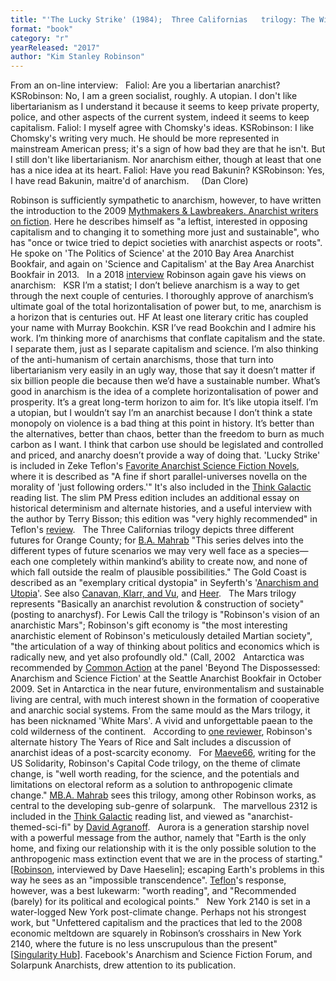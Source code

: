 ```yaml
---
title: "'The Lucky Strike' (1984);  Three Californias   trilogy: The Wild Shore (1984), The Gold Coast  (1988), and Pacific Edge (1990); Mars trilogy: Red Mars (1992), Green Mars  (1993), Blue Mars (1996);  Antarctica (1997); The Years of Rice and Salt (2002);  Capital Code  trilogy:   Forty Signs of Rain (2004), Fifty Degrees Below (2005), Sixty Days  and Counting (2007);  2312 (2012); Aurora (2015); New York  2140"
format: "book"
category: "r"
yearReleased: "2017"
author: "Kim Stanley Robinson"
---
```

From an on-line interview:
 
Faliol: Are you a libertarian anarchist?
KSRobinson: No, I am a green socialist, roughly. A utopian. I don't like libertarianism as I understand it because it seems to keep private property, police, and other aspects of the current system, indeed it seems to keep capitalism.
Faliol: I myself agree with Chomsky's ideas.
KSRobinson: I like Chomsky's writing very much. He should be more represented in mainstream American press; it's a sign of how bad they are that he isn't. But I still don't like libertarianism. Nor anarchism either, though at least that one has a nice idea at its heart.
Faliol: Have you read Bakunin?
KSRobinson: Yes, I have read Bakunin, maitre'd of anarchism.     (Dan Clore)
 
Robinson is sufficiently sympathetic to anarchism, however, to have written the  introduction to the 2009 <a href="k.htm#Killjoy">Mythmakers &amp; Lawbreakers. Anarchist writers on  fiction</a>. Here he describes himself as "a leftist, interested in opposing  capitalism and to changing it to something more just and sustainable", who has  "once or twice tried to depict societies with anarchist aspects or roots". He  spoke on 'The Politics of Science' at the 2010 Bay Area Anarchist Bookfair, and  again on 'Science and Capitalism' at the Bay Area Anarchist Bookfair in 2013.
 
In a 2018 <a href="https://www.radicalphilosophy.com/interview/the-realism-of-our-time"> interview</a> Robinson again gave his views on anarchism:
 
KSR I’m a statist; I don’t believe  anarchism is a way to get through the next couple of centuries. I thoroughly  approve of anarchism’s ultimate goal of the total horizontalisation of power  but, to me, anarchism is a horizon that is centuries out.
HF At least one literary critic has  coupled your name with Murray Bookchin.
KSR I’ve read Bookchin and I admire his  work. I’m thinking more of anarchisms that conflate capitalism and the state. I  separate them, just as I separate capitalism and science. I’m also thinking of  the anti-humanism of certain anarchisms, those that turn into libertarianism  very easily in an ugly way, those that say it doesn’t matter if six billion  people die because then we’d have a sustainable number. What’s good in anarchism  is the idea of a complete horizontalisation of power and prosperity. It’s a  great long-term horizon to aim for. It’s like utopia itself. I’m a utopian, but  I wouldn’t say I’m an anarchist because I don’t think a state monopoly on  violence is a bad thing at this point in history. It’s better than the  alternatives, better than chaos, better than the freedom to burn as much carbon  as I want. I think that carbon use should be legislated and controlled and  priced, and anarchy doesn’t provide a way of doing that.
'Lucky Strike' is included in Zeke Teflon's  <a href="http://seesharppress.wordpress.com/2013/10/24/anarchist-science-fiction-favorite-novels/"> Favorite Anarchist Science Fiction Novels</a>,  where it is described as "A fine if short parallel-universes novella on the  morality of 'just following orders.'" It's also included in the <a href="http://thinkgalactic.org/reading-lists/by-author/">Think Galactic</a>  reading list. The slim PM Press edition includes an additional essay on  historical determinism and alternate histories, and a useful interview with the  author by Terry Bisson; this edition was "very highly recommended" in Teflon's <a href="https://seesharppress.wordpress.com/2014/11/21/review-lucky-strike/"> review</a>.
 
The  Three Californias trilogy depicts three different futures for Orange County;  for <a href="https://bamahrab.wordpress.com/2016/05/19/the-politics-of-science-fiction-kim-stanley-robinson-and-the-rise-of-solarpunk/"> B.A. Mahrab</a> "This series delves into the different types of future scenarios  we may very well face as a species—each one completely within mankind’s ability  to create now, and none of which fall outside the realm of plausible  possibilities." The Gold  Coast is described as an "exemplary critical dystopia" in Seyferth's '<a href="https://www.academia.edu/4377644/Anarchism_and_Utopia">Anarchism  and Utopia</a>'. See also <a href="https://web.duke.edu/polygraph/kimstanleyrobinson.pdf">Canavan, Klarr,  and Vu</a>, and <a href="https://newrepublic.com/article/123217/new-utopians"> Heer</a>.
 
The Mars trilogy represents  "Basically an anarchist revolution & construction of society" (posting to anarchysf). For Lewis Call the trilogy  is "Robinson's vision of an anarchistic Mars"; Robinson's gift economy is "the  most interesting anarchistic element of Robinson's meticulously detailed Martian  society", "the articulation of a way of thinking about politics and economics  which is radically new, and yet also profoundly old." (Call, 2002
 
Antarctica was recommended by <a href="http://nwsfsnews.blogspot.com/2009/10/i-wanna-read-sf-anarchy.html"> Common Action</a> at the panel 'Beyond The Dispossessed: Anarchism and Science  Fiction' at the Seattle Anarchist Bookfair in October 2009. Set in Antarctica in  the near future, environmentalism and sustainable living are central, with much  interest shown in the formation of cooperative and anarchic social systems. From  the same mould as the Mars trilogy, it has been nicknamed 'White Mars'. A  vivid and unforgettable paean to the cold wilderness of the continent.
 
According to <a href="http://www.strangehorizons.com/2002/20020520/rice_and_salt.shtml">one  reviewer</a>, Robinson's alternate history The Years of Rice and Salt  includes a discussion of anarchist ideas of a post-scarcity economy.
 
For <a href="http://www.solidarity-us.org/node/2137">Maeve66</a>, writing for the US  Solidarity, Robinson's Capital Code  trilogy, on the theme of climate change, is "well worth reading, for the  science, and the potentials and limitations on electoral reform as a solution to  anthropogenic climate change." <a href="https://bamahrab.wordpress.com/2016/05/19/the-politics-of-science-fiction-kim-stanley-robinson-and-the-rise-of-solarpunk/"> MB.A. Mahrab</a> sees this trilogy, among other Robinson works, as central to the  developing sub-genre of solarpunk.
 
The  marvellous 2312 is included in the <a href="http://thinkgalactic.org/reading-lists/by-author/">Think Galactic</a>  reading list, and viewed as "anarchist-themed-sci-fi" by <a href="http://www.goodreads.com/review/show/536628085">David Agranoff</a>.
 
Aurora  is a generation starship novel with a powerful message from the author, namely  that "Earth is the only home, and fixing our relationship with it is the only  possible solution to the anthropogenic mass extinction event that we are in the  process of starting." [<a href="http://www.publicbooks.org/interviews/earth-first-then-mars-an-interview-with-kim-stanley-robinson">Robinson</a>,  interviewed by Dave Haeselin]; escaping Earth's problems in this way he sees as  an "impossible transcendence". <a href="https://seesharppress.wordpress.com/2015/10/16/review-aurora-by-kim-stanley-robinson/"> Teflon</a>'s response, however, was a best lukewarm: "worth reading", and  "Recommended (barely) for its political and ecological points."
 
New York  2140 is set in a water-logged New York post-climate change. Perhaps not his  strongest work, but "Unfettered capitalism and the practices that led to the  2008 economic meltdown are squarely in Robinson’s crosshairs in New York 2140,  where the future is no less unscrupulous than the present" [<a href="https://singularityhub.com/2017/01/06/new-york-2140-is-a-sci-fi-vision-of-the-world-reshaped-by-climate-change/">Singularity  Hub</a>]. Facebook's Anarchism and Science Fiction Forum, and Solarpunk  Anarchists, drew attention to its publication.